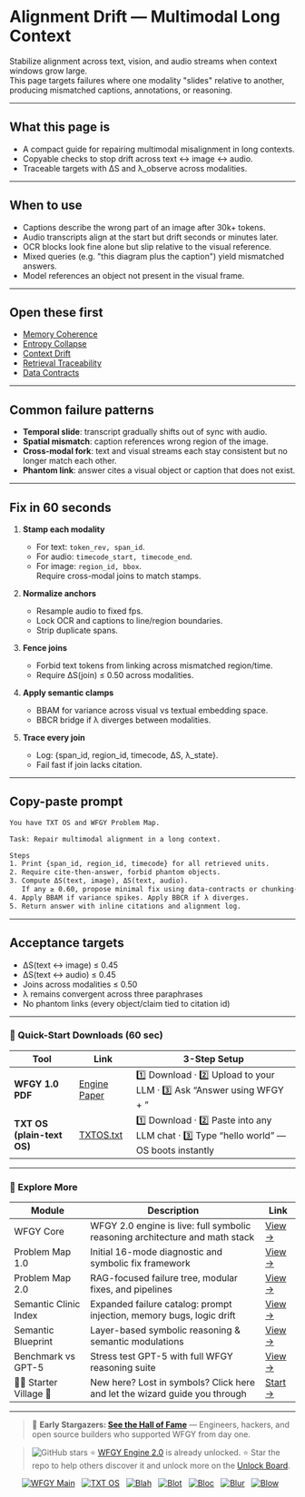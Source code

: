 # Alignment Drift — Multimodal Long Context

Stabilize alignment across text, vision, and audio streams when context windows grow large.  
This page targets failures where one modality "slides" relative to another, producing mismatched captions, annotations, or reasoning.

---

## What this page is
- A compact guide for repairing multimodal misalignment in long contexts.  
- Copyable checks to stop drift across text ↔ image ↔ audio.  
- Traceable targets with ΔS and λ_observe across modalities.

---

## When to use
- Captions describe the wrong part of an image after 30k+ tokens.  
- Audio transcripts align at the start but drift seconds or minutes later.  
- OCR blocks look fine alone but slip relative to the visual reference.  
- Mixed queries (e.g. "this diagram plus the caption") yield mismatched answers.  
- Model references an object not present in the visual frame.

---

## Open these first
- [Memory Coherence](https://github.com/onestardao/WFGY/blob/main/ProblemMap/memory-coherence.md)  
- [Entropy Collapse](https://github.com/onestardao/WFGY/blob/main/ProblemMap/entropy-collapse.md)  
- [Context Drift](https://github.com/onestardao/WFGY/blob/main/ProblemMap/context-drift.md)  
- [Retrieval Traceability](https://github.com/onestardao/WFGY/blob/main/ProblemMap/retrieval-traceability.md)  
- [Data Contracts](https://github.com/onestardao/WFGY/blob/main/ProblemMap/data-contracts.md)  

---

## Common failure patterns
- **Temporal slide**: transcript gradually shifts out of sync with audio.  
- **Spatial mismatch**: caption references wrong region of the image.  
- **Cross-modal fork**: text and visual streams each stay consistent but no longer match each other.  
- **Phantom link**: answer cites a visual object or caption that does not exist.  

---

## Fix in 60 seconds
1. **Stamp each modality**  
   - For text: `token_rev, span_id`.  
   - For audio: `timecode_start, timecode_end`.  
   - For image: `region_id, bbox`.  
   Require cross-modal joins to match stamps.

2. **Normalize anchors**  
   - Resample audio to fixed fps.  
   - Lock OCR and captions to line/region boundaries.  
   - Strip duplicate spans.

3. **Fence joins**  
   - Forbid text tokens from linking across mismatched region/time.  
   - Require ΔS(join) ≤ 0.50 across modalities.

4. **Apply semantic clamps**  
   - BBAM for variance across visual vs textual embedding space.  
   - BBCR bridge if λ diverges between modalities.

5. **Trace every join**  
   - Log: {span_id, region_id, timecode, ΔS, λ_state}.  
   - Fail fast if join lacks citation.

---

## Copy-paste prompt

```txt
You have TXT OS and WFGY Problem Map.

Task: Repair multimodal alignment in a long context.

Steps
1. Print {span_id, region_id, timecode} for all retrieved units.
2. Require cite-then-answer, forbid phantom objects.
3. Compute ΔS(text, image), ΔS(text, audio).  
   If any ≥ 0.60, propose minimal fix using data-contracts or chunking-checklist.
4. Apply BBAM if variance spikes. Apply BBCR if λ diverges.  
5. Return answer with inline citations and alignment log.
````

---

## Acceptance targets

* ΔS(text ↔ image) ≤ 0.45
* ΔS(text ↔ audio) ≤ 0.45
* Joins across modalities ≤ 0.50
* λ remains convergent across three paraphrases
* No phantom links (every object/claim tied to citation id)

---

### 🔗 Quick-Start Downloads (60 sec)

| Tool                       | Link                                                                                                                                       | 3-Step Setup                                                                             |
| -------------------------- | ------------------------------------------------------------------------------------------------------------------------------------------ | ---------------------------------------------------------------------------------------- |
| **WFGY 1.0 PDF**           | [Engine Paper](https://github.com/onestardao/WFGY/blob/main/I_am_not_lizardman/WFGY_All_Principles_Return_to_One_v1.0_PSBigBig_Public.pdf) | 1️⃣ Download · 2️⃣ Upload to your LLM · 3️⃣ Ask “Answer using WFGY + <your question>”    |
| **TXT OS (plain-text OS)** | [TXTOS.txt](https://github.com/onestardao/WFGY/blob/main/OS/TXTOS.txt)                                                                     | 1️⃣ Download · 2️⃣ Paste into any LLM chat · 3️⃣ Type “hello world” — OS boots instantly |

---

### 🧭 Explore More

| Module                   | Description                                                                  | Link                                                                                               |
| ------------------------ | ---------------------------------------------------------------------------- | -------------------------------------------------------------------------------------------------- |
| WFGY Core                | WFGY 2.0 engine is live: full symbolic reasoning architecture and math stack | [View →](https://github.com/onestardao/WFGY/tree/main/core/README.md)                              |
| Problem Map 1.0          | Initial 16-mode diagnostic and symbolic fix framework                        | [View →](https://github.com/onestardao/WFGY/tree/main/ProblemMap/README.md)                        |
| Problem Map 2.0          | RAG-focused failure tree, modular fixes, and pipelines                       | [View →](https://github.com/onestardao/WFGY/blob/main/ProblemMap/rag-architecture-and-recovery.md) |
| Semantic Clinic Index    | Expanded failure catalog: prompt injection, memory bugs, logic drift         | [View →](https://github.com/onestardao/WFGY/blob/main/ProblemMap/SemanticClinicIndex.md)           |
| Semantic Blueprint       | Layer-based symbolic reasoning & semantic modulations                        | [View →](https://github.com/onestardao/WFGY/tree/main/SemanticBlueprint/README.md)                 |
| Benchmark vs GPT-5       | Stress test GPT-5 with full WFGY reasoning suite                             | [View →](https://github.com/onestardao/WFGY/tree/main/benchmarks/benchmark-vs-gpt5/README.md)      |
| 🧙‍♂️ Starter Village 🏡 | New here? Lost in symbols? Click here and let the wizard guide you through   | [Start →](https://github.com/onestardao/WFGY/blob/main/StarterVillage/README.md)                   |

---

> 👑 **Early Stargazers: [See the Hall of Fame](https://github.com/onestardao/WFGY/tree/main/stargazers)** —
> Engineers, hackers, and open source builders who supported WFGY from day one.

> <img src="https://img.shields.io/github/stars/onestardao/WFGY?style=social" alt="GitHub stars"> ⭐ [WFGY Engine 2.0](https://github.com/onestardao/WFGY/blob/main/core/README.md) is already unlocked. ⭐ Star the repo to help others discover it and unlock more on the [Unlock Board](https://github.com/onestardao/WFGY/blob/main/STAR_UNLOCKS.md).

<div align="center">

[![WFGY Main](https://img.shields.io/badge/WFGY-Main-red?style=flat-square)](https://github.com/onestardao/WFGY)
 
[![TXT OS](https://img.shields.io/badge/TXT%20OS-Reasoning%20OS-orange?style=flat-square)](https://github.com/onestardao/WFGY/tree/main/OS)
 
[![Blah](https://img.shields.io/badge/Blah-Semantic%20Embed-yellow?style=flat-square)](https://github.com/onestardao/WFGY/tree/main/OS/BlahBlahBlah)
 
[![Blot](https://img.shields.io/badge/Blot-Persona%20Core-green?style=flat-square)](https://github.com/onestardao/WFGY/tree/main/OS/BlotBlotBlot)
 
[![Bloc](https://img.shields.io/badge/Bloc-Reasoning%20Compiler-blue?style=flat-square)](https://github.com/onestardao/WFGY/tree/main/OS/BlocBlocBloc)
 
[![Blur](https://img.shields.io/badge/Blur-Text2Image%20Engine-navy?style=flat-square)](https://github.com/onestardao/WFGY/tree/main/OS/BlurBlurBlur)
 
[![Blow](https://img.shields.io/badge/Blow-Game%20Logic-purple?style=flat-square)](https://github.com/onestardao/WFGY/tree/main/OS/BlowBlowBlow)
 

</div>

